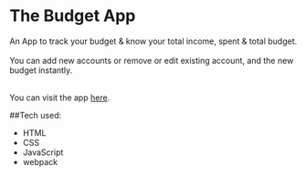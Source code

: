 # The Budget App

An App to track your budget & know your total income, spent & total budget. <br /><br />
You can add new accounts or remove or edit existing account, and the new budget instantly. <br /><br />

You can visit the app [here](https://i-maged.github.io/budget-App/).

##Tech used:

- HTML
- CSS
- JavaScript
- webpack

